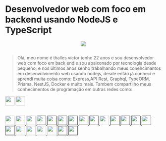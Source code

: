 <div>
  <h1 style="">Desenvolvedor web com foco em backend usando NodeJS e TypeScript</h1>

  <center>
  <img
    src="https://static.vecteezy.com/system/resources/thumbnails/005/611/079/small_2x/businessman-designing-a-website-by-coding-on-a-desktop-computer-images-for-web-banners-free-vector.jpg"
  />
  </center>


	

  ##

  > <p>Olá, meu nome é thalles víctor tenho 22 anos e sou desenvolvedor web com foco em back end e sou apaixonado por tecnologia desde pequeno, e nos últimos anos senho trabalhando meus conehcimantos em desenvolvimento web usando nodejs, desde então já conheci e aprendi muita coisa como: Express,API Rest, Graphql, TypeORM, Prisma, NestJS, Docker e muito mais. Tambem compartilho meus conhecimentos de programação em outras redes como: 
  </p>

  <img height="30" src="https://img.shields.io/badge/LinkedIn-0077B5?style=for-the-badge&logo=linkedin&logoColor=white" />
  <img height="30" src="https://img.shields.io/badge/YouTube-FF0000?style=for-the-badge&logo=youtube&logoColor=white" />

  ##
  
  <a href="https://www.typescriptlang.org/">
    <img height="30" src="https://img.shields.io/badge/JavaScript-F7DF1E?style=for-the-badge&logo=javascript&logoColor=black"/>
  </a>

  <a href="https://www.typescriptlang.org/">
    <img height="30" src="https://img.shields.io/badge/TypeScript-007ACC?style=for-the-badge&logo=typescript&logoColor=white"/>
  </a>

  <a href="https://www.typescriptlang.org/">
    <img height="30" src="https://img.shields.io/badge/Node.js-43853D?style=for-the-badge&logo=node.js&logoColor=white"/>
  </a>
  
  <a href="">
    <img height="30" src="https://img.shields.io/badge/-TypeGraphQL-%23C04392?style=for-the-badge"
  </a>

  <a href="">
    <img height="30" src="https://img.shields.io/badge/express.js-%23404d59.svg?style=for-the-badge&logo=express&logoColor=%2361DAFB"
  </a>

  <a href="">
    <img height="30" src="https://img.shields.io/badge/-ApolloGraphQL-311C87?style=for-the-badge&logo=apollo-graphql"
  </a>

  <a href="">
    <img height="30" src="https://img.shields.io/badge/-TypeGraphQL-%23C04392?style=for-the-badge)"
  </a>

  <a href="">
    <img height="30" src="https://img.shields.io/badge/Apache%20Kafka-000?style=for-the-badge&logo=apachekafka"
  </a>

  <a href="">
    <img height="30" src="https://img.shields.io/badge/-jest-%23C21325?style=for-the-badge&logo=jest&logoColor=white"
  </a>

  <a href="https://www.typescriptlang.org/">
    <img height="30" src="https://img.shields.io/badge/nestjs-%23E0234E.svg?style=for-the-badge&logo=nestjs&logoColor=white"/>
  </a>
  
  <a href="">
    <img height="30" src="https://img.shields.io/badge/JWT-black?style=for-the-badge&logo=JSON%20web%20tokens"
  </a>

  <a href="">
    <img height="30" src="https://img.shields.io/badge/Insomnia-black?style=for-the-badge&logo=insomnia&logoColor=5849BE"
  </a>

  <a href="">
    <img height="30" src="https://img.shields.io/badge/Prisma-3982CE?style=for-the-badge&logo=Prisma&logoColor=white"
  </a>

  <a href="">
    <img height="30" src="https://img.shields.io/badge/docker-%230db7ed.svg?style=for-the-badge&logo=docker&logoColor=white"
  </a>

  <a href="">
    <img height="30" src="https://img.shields.io/badge/-Swagger-%23Clojure?style=for-the-badge&logo=swagger&logoColor=white"
  </a>
  
  <a href="https://www.typescriptlang.org/">
    <img height="30" src="https://img.shields.io/badge/MySQL-00000F?style=for-the-badge&logo=mysql&logoColor=white"/>
  </a>

  <a href="https://www.typescriptlang.org/">
    <img height="30" src="https://img.shields.io/badge/PostgreSQL-316192?style=for-the-badge&logo=postgresql&logoColor=white"/>
  </a>

  <a href="https://www.typescriptlang.org/">
    <img height="30" src="https://img.shields.io/badge/React-20232A?style=for-the-badge&logo=react&logoColor=61DAFB"/>
  </a>

  <a href="https://www.typescriptlang.org/">
    <img height="30" src="https://img.shields.io/badge/HTML-239120?style=for-the-badge&logo=html5&logoColor=white"/>
  </a>

  <a href="">
    <img height="30" src="https://img.shields.io/badge/vite-%23646CFF.svg?style=for-the-badge&logo=vite&logoColor=white"
  </a>

  <a href="">
    <img height="30" src="https://img.shields.io/badge/git-%23F05033.svg?style=for-the-badge&logo=git&logoColor=white"
  </a>
